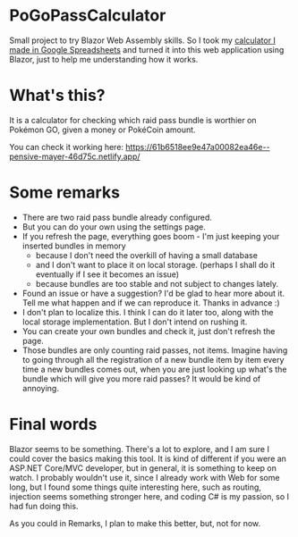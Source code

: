 # PoGoPassCalculator
Small project to try Blazor Web Assembly skills. So I took my [calculator I made in Google Spreadsheets](https://docs.google.com/spreadsheets/d/1nIKa1sC6rhStHq8cxS3CcWNlQPINuD_GCOGycqA-l6I) and turned it into this web application using Blazor, just to help me understanding how it works.

# What's this?
It is a calculator for checking which raid pass bundle is worthier on Pokémon GO, given a money or PokéCoin amount.

You can check it working here: https://61b6518ee9e47a00082ea46e--pensive-mayer-46d75c.netlify.app/

# Some remarks
- There are two raid pass bundle already configured.
- But you can do your own using the settings page.
- If you refresh the page, everything goes boom - I'm just keeping your inserted bundles in memory
  - because I don't need the overkill of having a small database
  - and I don't want to place it on local storage. (perhaps I shall do it eventually if I see it becomes an issue)
  - because bundles are too stable and not subject to changes lately.
- Found an issue or have a suggestion? I'd be glad to hear more about it. Tell me what happen and if we can reproduce it. Thanks in advance :)
- I don't plan to localize this. I think I can do it later too, along with the local storage implementation. But I don't intend on rushing it.
- You can create your own bundles and check it, just don't refresh the page.
- Those bundles are only counting raid passes, not items. Imagine having to going through all the registration of a new bundle item by item every time a new bundles comes out, when you are just looking up what's the bundle which will give you more raid passes? It would be kind of annoying.

# Final words
Blazor seems to be something. There's a lot to explore, and I am sure I could cover the basics making this tool. It is kind of different if you were an ASP.NET Core/MVC developer, but in general, it is something to keep on watch. I probably wouldn't use it, since I already work with Web for some long, but I found some things quite interesting here, such as routing, injection seems something stronger here, and coding C# is my passion, so I had fun doing this.

As you could in Remarks, I plan to make this better, but, not for now.
